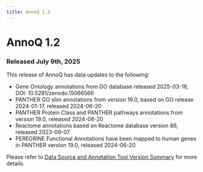 ```yaml
---
title: AnnoQ 1.2
---
```


# AnnoQ 1.2
### Released July 9th, 2025

This release of AnnoQ has data updates to the following:
- Gene Ontology annotations from GO database released 2025-03-16, DOI: 10.5281/zenodo.15066566
- PANTHER GO slim annotations from version 19.0, based on GO release 2024-01-17, released 2024-06-20
- PANTHER Protein Class and PANTHER pathways annotations from version 19.0, released 2024-06-20
- Reactome annotations based on Reactome database version 86, released 2023-09-07
- PEREGRINE Functional Annotations have been mapped to human genes in PANTHER version 19.0, released 2024-06-20

Please refer to <a href="https://annoq.org/version">Data Source and Annotation Tool Version Summary</a> for more details.

